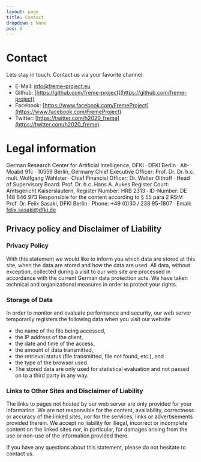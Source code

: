 ```yaml
---
layout: page 
title: Contact
dropdown : None	
pos: 6
---
```


Contact
====================

Lets stay in touch. Contact us via your favorite channel:

* E-Mail:   [info@freme-project.eu](info@freme-project.eu)
* Github:    [https://github.com/freme-project](https://github.com/freme-project)
* Facebook:  [https://www.facebook.com/FremeProject](https://www.facebook.com/FremeProject)
* Twitter:  [https://twitter.com/h2020_freme](https://twitter.com/h2020_freme)

# Legal information

German Research Center for Artificial Intelligence, DFKI ∙ DFKI Berlin ∙ Alt-Moabit 91c ∙ 10559 Berlin, Germany
Chief Executive Officer: Prof. Dr. Dr. h.c. mult. Wolfgang Wahlster ∙ Chief Financial Officer: Dr. Walter Olthoff ∙ Head of Supervisory Board: Prof. Dr. h.c. Hans A. Aukes
Register Court: Amtsgericht Kaiserslautern, Register Number: HRB 2313 ∙ ID-Number: DE 148 646 973
Responsible for the content according to § 55 para 2 RStV: Prof. Dr. Felix Sasaki, DFKI Berlin ∙ Phone: +49 (0)30 / 238 95-1807 ∙ Email: felix.sasaki@dfki.de

## Privacy policy and Disclaimer of Liability

### Privacy Policy

With this statement we would like to inform you which data are stored at this site, when the data are stored and how the data are used. All data, without exception, collected during a visit to our web site are processed in accordance with the current German data protection acts. We have taken technical and organizational measures in order to protect your rights.

### Storage of Data

In order to monitor and evaluate performance and security, our web server temporarily registers the following data when you visit our website

* the name of the file being accessed,
* the IP address of the client,
* the date and time of the access,
* the amount of data transmitted,
* the retrieval status (file transmitted, file not found, etc.), and
* the type of the browser used.
* The stored data are only used for statistical evaluation and not passed on to a third party in any way.

### Links to Other Sites and Disclaimer of Liability

The links to pages not hosted by our web server are only provided for your information. We are not responsible for the content, availability, correctness or accuracy of the linked sites, nor for the services, links or advertisements provided therein. We accept no liability for illegal, incorrect or incomplete content on the linked sites nor, in particular, for damages arising from the use or non-use of the information provided there.

If you have any questions about this statement, please do not hesitate to contact us.

